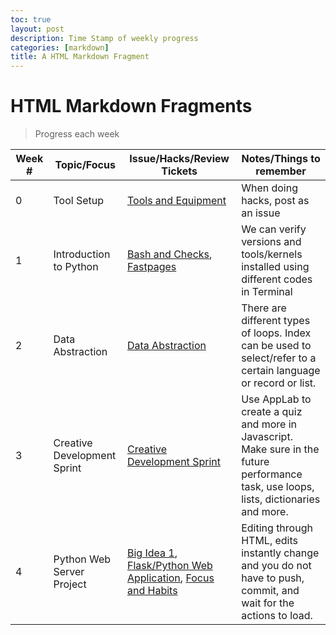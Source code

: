 ```yaml
---
toc: true
layout: post
description: Time Stamp of weekly progress
categories: [markdown]
title: A HTML Markdown Fragment
---
```

# HTML Markdown Fragments
> Progress each week

| Week # | Topic/Focus | Issue/Hacks/Review Tickets | Notes/Things to remember |
|-|-|-|-|
| 0 | Tool Setup | [Tools and Equipment](https://github.com/jesa06/andafp/issues/5#issue-1354867366) | When doing hacks, post as an issue |
| 1 | Introduction to Python | [Bash and Checks](https://github.com/jesa06/andafp/issues/2#issue-1353266162), [Fastpages](https://github.com/jesa06/andafpissues/3#issue-1353457506) | We can verify versions and tools/kernels installed using different codes in Terminal |
| 2 | Data Abstraction | [Data Abstraction](https://github.com/nighthawkcoders/APCSP/issues/22#issuecomment-1237671401) | There are different types of loops. Index can be used to select/refer to a certain language or record or list. |
| 3 | Creative Development Sprint | [Creative Development Sprint](https://github.com/jesa06/andafp/issues/9) | Use AppLab to create a quiz and more in Javascript. Make sure in the future performance task, use loops, lists, dictionaries and more. |
| 4 | Python Web Server Project | [Big Idea 1](https://jesa06.github.io/andafp/markdown/2022/09/13/1.1CollaborationNotes.html), [Flask/Python Web Application](), [Focus and Habits]() | Editing through HTML, edits instantly change and you do not have to push, commit, and wait for the actions to load.  |